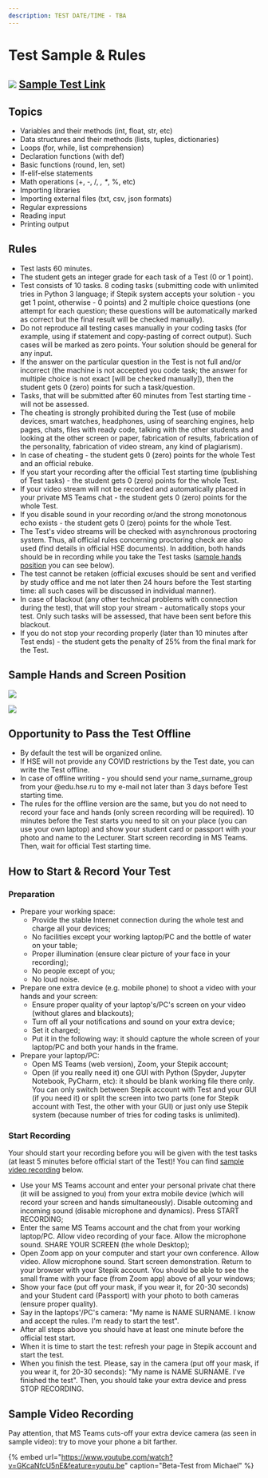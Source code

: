 ```yaml
---
description: TEST DATE/TIME - TBA
---
```


# Test Sample & Rules

## ![](../.gitbook/assets/stepik_logotype.png) [Sample Test Link](https://stepik.org/invitation/bfbdc45000af97f554b0cd75f146b9e6bcccfdef/)

## Topics

* Variables and their methods \(int, float, str, etc\)
* Data structures and their methods \(lists, tuples, dictionaries\)
* Loops \(for, while, list comprehension\)
* Declaration functions \(with def\)
* Basic functions \(round, len, set\)
* If-elif-else statements
* Math operations \(+, -, /, _, \*_, %, etc\)
* Importing libraries
* Importing external files \(txt, csv, json formats\)
* Regular expressions
* Reading input
* Printing output

## Rules

* Test lasts 60 minutes. 
* The student gets an integer grade for each task of a Test \(0 or 1 point\).
* Test consists of 10 tasks. 8 coding tasks \(submitting code with unlimited tries in Python 3 language; if Stepik system accepts your solution - you get 1 point, otherwise - 0 points\) and 2 multiple choice questions \(one attempt for each question; these questions will be automatically marked as correct but the final result will be checked manually\).
* Do not reproduce all testing cases manually in your coding tasks \(for example, using if statement and copy-pasting of correct output\). Such cases will be marked as zero points. Your solution should be general for any input.
* If the answer on the particular question in the Test is not full and/or incorrect \(the machine is not accepted you code task; the answer for multiple choice is not exact \[will be checked manually\]\), then the student gets 0 \(zero\) points for such a task/question.
* Tasks, that will be submitted after 60 minutes from Test starting time - will not be assessed.
* The cheating is strongly prohibited during the Test \(use of mobile devices, smart watches, headphones,  using of searching engines, help pages, chats, files with ready code, talking with the other students and looking at the other screen or paper, fabrication of results, fabrication of the personality, fabrication of video stream, any kind of plagiarism\).
* In case of cheating - the student gets 0 \(zero\) points for the whole Test and an official rebuke.
* If you start your recording after the official Test starting time \(publishing of Test tasks\) - the student gets 0 \(zero\) points for the whole Test.
* If your video stream will not be recorded and automatically placed in your private MS Teams chat - the student gets 0 \(zero\) points for the whole Test.
* If you disable sound in your recording or/and the strong monotonous echo exists - the student gets 0 \(zero\) points for the whole Test.
* The Test's video streams will be checked with asynchronous proctoring system. Thus, all official rules concerning proctoring check are also used \(find details in official HSE documents\). In addition, both hands should be in recording while you take the Test tasks \([sample hands position](test.md#sample-hands-and-screen-position) you can see below\).
* The test cannot be retaken \(official excuses should be sent and verified by study office and me not later then 24 hours before the Test starting time: all such cases will be discussed in individual manner\).
* In case of blackout \(any other technical problems with connection during the test\), that will stop your stream - automatically stops your test. Only such tasks will be assessed, that have been sent before this blackout.
* If you do not stop your recording properly \(later than 10 minutes after Test ends\) - the student gets the penalty of 25% from the final mark for the Test.

## Sample Hands and Screen Position

![](../.gitbook/assets/nice_hands.png)

![](../.gitbook/assets/bad_hands.png)

## Opportunity to Pass the Test Offline

* By default the test will be organized online.
* If HSE will not provide any COVID restrictions by the Test date, you can write the Test offline.
* In case of offline writing - you should send your name\_surname\_group from your @edu.hse.ru to my e-mail not later than 3 days before Test starting time.
* The rules for the offline version are the same, but you do not need to record your face and hands \(only screen recording will be required\). 10 minutes before the Test starts you need to sit on your place \(you can use your own laptop\) and show your student card or passport with your photo and name to the Lecturer. Start screen recording in MS Teams. Then, wait for official Test starting time.

## How to Start & Record Your Test

### Preparation

* Prepare your working space:
  * Provide the stable Internet connection during the whole test and charge all your devices;
  * No facilities except your working laptop/PC and the bottle of water on your table; 
  * Proper illumination \(ensure clear picture of your face in your recording\);
  * No people except of you;
  * No loud noise.
* Prepare one extra device \(e.g. mobile phone\) to shoot a video with your hands and your screen:
  * Ensure proper quality of your laptop's/PC's screen on your video \(without glares and blackouts\);
  * Turn off all your notifications and sound on your extra device;
  * Set it charged;
  * Put it in the following way: it should capture the whole screen of your laptop/PC and both your hands in the frame.
* Prepare your laptop/PC:
  * Open MS Teams \(web version\), Zoom, your Stepik account;
  * Open \(if you really need it\) one GUI with Python \(Spyder, Jupyter Notebook, PyCharm, etc\): it should be blank working file there only. You can only switch between Stepik account with Test and your GUI \(if you need it\) or split the screen into two parts \(one for Stepik account with Test, the other with your GUI\) or just only use Stepik system \(because number of tries for coding tasks is unlimited\).

### Start Recording

Your should start your recording before you will be given with the test tasks \(at least 5 minutes before official start of the Test\)! You can find [sample video recording](test.md#sample-video-recording) below.

* Use your MS Teams account and enter your personal private chat there \(it will be assigned to you\) from your extra mobile device \(which will record your screen and hands simultaneously\). Disable outcoming and incoming sound \(disable microphone and dynamics\). Press START RECORDING;
* Enter the same MS Teams account and the chat from your working laptop/PC. Allow video recording of your face. Allow the microphone sound. SHARE YOUR SCREEN \(the whole Desktop\);
* Open Zoom app on your computer and start your own conference. Allow video. Allow microphone sound. Start screen demonstration. Return to your browser with your Stepik account. You should be able to see the small frame with your face \(from Zoom app\) above of all your windows;
* Show your face \(put off your mask, if you wear it, for 20-30 seconds\) and your Student card \(Passport\) with your photo to both cameras \(ensure proper quality\).
* Say in the laptops'/PC's camera: "My name is NAME SURNAME. I know and accept the rules. I'm ready to start the test".
* After all steps above you should have at least one minute before the official test start.
* When it is time to start the test: refresh your page in Stepik account and start the test.
* When you finish the test. Please, say in the camera \(put off your mask, if you wear it, for 20-30 seconds\): "My name is NAME SURNAME. I've finished the test". Then, you should take your extra device and press STOP RECORDING.

## Sample Video Recording

Pay attention, that MS Teams cuts-off your extra device camera \(as seen in sample video\): try to move your phone a bit farther.

{% embed url="https://www.youtube.com/watch?v=GKcaNfcU5nE&feature=youtu.be" caption="Beta-Test from Michael" %}



